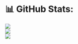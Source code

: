 # 📊 GitHub Stats:
![](https://github-readme-stats.vercel.app/api?username=Manish-Singh-Ranawat&theme=dark&hide_border=false&include_all_commits=false&count_private=true)<br/>
![](https://nirzak-streak-stats.vercel.app/?user=Manish-Singh-Ranawat&theme=dark&hide_border=false)<br/>
![](https://github-readme-stats.vercel.app/api/top-langs/?username=Manish-Singh-Ranawat&theme=dark&hide_border=false&include_all_commits=false&count_private=true&layout=compact)

